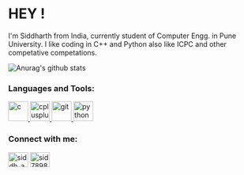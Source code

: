 <h1 align="left">HEY !</h1>
I'm Siddharth from India, currently student of Computer Engg. in Pune University.
I like coding in C++ and Python also like ICPC and other competative competations.

![Anurag's github stats](https://github-readme-stats.vercel.app/api?username=Sid672&show_icons=true&theme=merko)

<h3 align="left">Languages and Tools:</h3>
<p align="left"> <a href="https://www.cprogramming.com/" target="_blank"> <img src="https://devicons.github.io/devicon/devicon.git/icons/c/c-original.svg" alt="c" width="40" height="40"/> </a> <a href="https://www.w3schools.com/cpp/" target="_blank"> <img src="https://devicons.github.io/devicon/devicon.git/icons/cplusplus/cplusplus-original.svg" alt="cplusplus" width="40" height="40"/> </a> <a href="https://git-scm.com/" target="_blank"> <img src="https://www.vectorlogo.zone/logos/git-scm/git-scm-icon.svg" alt="git" width="40" height="40"/> </a> <a href="https://www.python.org" target="_blank"> <img src="https://devicons.github.io/devicon/devicon.git/icons/python/python-original.svg" alt="python" width="40" height="40"/> </a> </p>

<h3 align="left">Connect with me:</h3>
<p align="left">
<a href="https://instagram.com/siddh_arth_7898" target="blank"><img align="center" src="https://cdn.jsdelivr.net/npm/simple-icons@3.0.1/icons/instagram.svg" alt="siddh_arth_7898" height="30" width="40" /></a>
<a href="https://codeforces.com/profile/sid7898" target="blank"><img align="center" src="https://cdn.jsdelivr.net/npm/simple-icons@3.0.1/icons/codeforces.svg" alt="sid7898" height="30" width="40" /></a>
</p>




